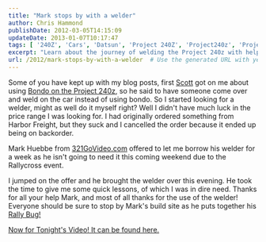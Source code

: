 ```yaml
---
title: "Mark stops by with a welder"
author: Chris Hammond
publishDate: 2012-03-05T14:15:09
updateDate: 2013-01-07T10:17:47
tags: [ '240Z', 'Cars', 'Datsun', 'Project 240Z', 'Project240z', 'Project240Zcom', 'Video', 'Videos' ]
excerpt: "Learn about the journey of welding the Project 240z with helpful tips and borrowed equipment. Check out Mark's Rally Bug build site for more inspiration!"
url: /2012/mark-stops-by-with-a-welder  # Use the generated URL with year
---
```

<P>Some of you have kept up with my blog posts, first <A href="https://www.izzyscustomcages.com/">Scott</a> got on me about using <A href="/Blog/tabid/53/EntryID/30/Default.aspx">Bondo on the Project 240z</a>, so he said to have someone come over and weld on the car instead of using bondo. So I started looking for a welder, might as well do it myself right? Well I didn't have much luck in the price range I was looking for. I had originally ordered something from Harbor Freight, but they suck and I cancelled the order because it ended up being on backorder.</P> <P>Mark Huebbe from <a href="https://www.321govideo.com">321GoVideo.com</a> offered to let me borrow his welder for a week as he isn't going to need it this coming weekend due to the Rallycross event.</P> <P>I jumped on the offer and he brought the welder over this evening. He took the time to give me some quick lessons, of which I was in dire need. Thanks for all your help Mark, and most of all thanks for the use of the welder! Everyone should be sure to stop by Mark's build site as he puts together his <A href="https://www.321govideo.com/rallybug">Rally Bug!</a></P> <P><a href="/tabid/54/itemid/19/Project-240Z-Rally-Bug-Welder-Arrives.aspx">Now for Tonight's Video! It can be found here.</a></P>

